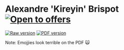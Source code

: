 # Alexandre 'Kireyin' Brispot [![Open to offers](https://img.shields.io/badge/Open%20to%20offers-yes-1abc9c.svg)](#)

[![Raw version](https://img.shields.io/badge/Raw%20version-Read-FF6B6B.svg)](resume/resume.md)
[![PDF version](https://img.shields.io/badge/PDF%20version-Download-A09BE7.svg)](https://github.com/Kireyin/Resume/raw/master/resume/resume.pdf)

Note: Emojjies look terrible on the PDF 🙀
